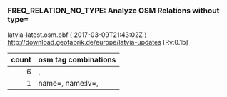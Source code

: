  
### FREQ_RELATION_NO_TYPE: Analyze OSM Relations without type= 
latvia-latest.osm.pbf ( 2017-03-09T21:43:02Z ) http://download.geofabrik.de/europe/latvia-updates [Rv:0.1b]
 
|  count  |  osm tag combinations 
|  -----: | :---------------------------
|      6  |  , 
|      1  |  name=, name:lv=, 
 
